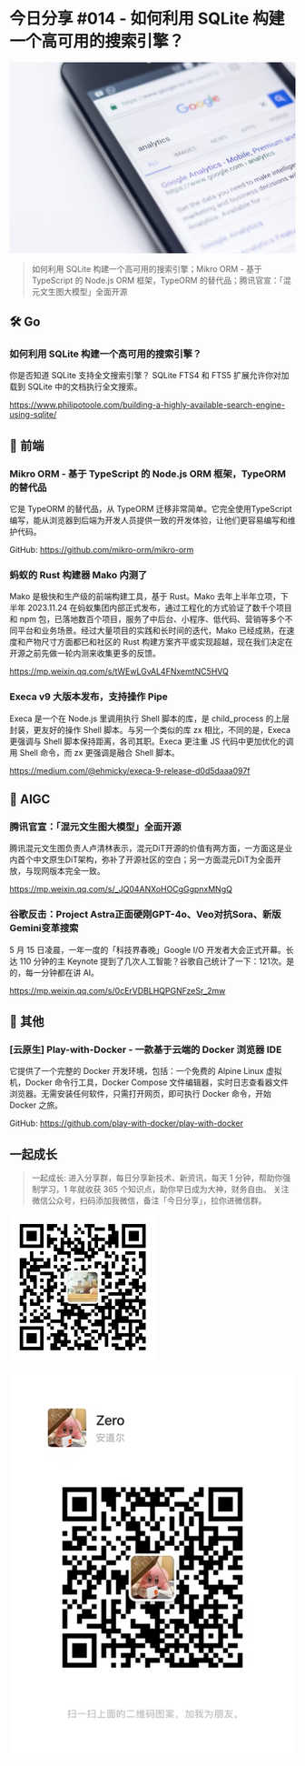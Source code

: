 # 今日分享 #014 - 如何利用 SQLite 构建一个高可用的搜索引擎？

![](./images/2024.05.14_search-engine.jpg)

> 如何利用 SQLite 构建一个高可用的搜索引擎；Mikro ORM - 基于 TypeScript 的 Node.js ORM 框架，TypeORM 的替代品；腾讯官宣：「混元文生图大模型」全面开源

## 🛠 Go

### 如何利用 SQLite 构建一个高可用的搜索引擎？

你是否知道 SQLite 支持全文搜索引擎？ SQLite FTS4 和 FTS5 扩展允许你对加载到 SQLite 中的文档执行全文搜索。

https://www.philipotoole.com/building-a-highly-available-search-engine-using-sqlite/

## 📘 前端

### Mikro ORM - 基于 TypeScript 的 Node.js ORM 框架，TypeORM 的替代品

它是 TypeORM 的替代品，从 TypeORM 迁移非常简单。它完全使用TypeScript 编写，能从浏览器到后端为开发人员提供一致的开发体验，让他们更容易编写和维护代码。

GitHub: https://github.com/mikro-orm/mikro-orm

### 蚂蚁的 Rust 构建器 Mako 内测了

Mako 是极快和生产级的前端构建工具，基于 Rust。Mako 去年上半年立项，下半年 2023.11.24 在蚂蚁集团内部正式发布，通过工程化的方式验证了数千个项目和 npm 包，已落地数百个项目，服务了中后台、小程序、低代码、营销等多个不同平台和业务场景。经过大量项目的实践和长时间的迭代，Mako 已经成熟，在速度和产物尺寸方面都已和社区的 Rust 构建方案齐平或实现超越，现在我们决定在开源之前先做一轮内测来收集更多的反馈。

https://mp.weixin.qq.com/s/tWEwLGvAL4FNxemtNC5HVQ

### Execa v9 大版本发布，支持操作 Pipe

Execa 是一个在 Node.js 里调用执行 Shell 脚本的库，是 child_process 的上层封装，更友好的操作 Shell 脚本。与另一个类似的库 zx 相比，不同的是，Execa 更强调与 Shell 脚本保持距离，各司其职。Execa 更注重 JS 代码中更加优化的调用 Shell 命令，而 zx 更强调是融合 Shell 脚本。

https://medium.com/@ehmicky/execa-9-release-d0d5daaa097f

## 🤖 AIGC

### 腾讯官宣：「混元文生图大模型」全面开源

腾讯混元文生图负责人卢清林表示，混元DiT开源的价值有两方面，一方面这是业内首个中文原生DiT架构，弥补了开源社区的空白；另一方面混元DiT为全面开放，与现网版本完全一致。

https://mp.weixin.qq.com/s/_JQ04ANXoHOCgGgpnxMNgQ

### 谷歌反击：Project Astra正面硬刚GPT-4o、Veo对抗Sora、新版Gemini变革搜索

5 月 15 日凌晨，一年一度的「科技界春晚」Google I/O 开发者大会正式开幕。长达 110 分钟的主 Keynote 提到了几次人工智能？谷歌自己统计了一下：121次。是的，每一分钟都在讲 AI。

https://mp.weixin.qq.com/s/0cErVDBLHQPGNFzeSr_2mw

## 🚀 其他

### [云原生] Play-with-Docker - 一款基于云端的 Docker 浏览器 IDE

它提供了一个完整的 Docker 开发环境，包括：一个免费的 Alpine Linux 虚拟机，Docker 命令行工具，Docker Compose 文件编辑器，实时日志查看器文件浏览器。无需安装任何软件，只需打开网页，即可执行 Docker 命令，开始 Docker 之旅。 

GitHub: https://github.com/play-with-docker/play-with-docker

## 一起成长

> 一起成长: 进入分享群，每日分享新技术、新资讯，每天 1 分钟，帮助你强制学习，1 年就收获 365 个知识点，助你早日成为大神，财务自由。
关注微信公众号，扫码添加我微信，备注「今日分享」，拉你进微信群。

![](./images/WeChat-Public-Account-QRCode.png)

![](./images/WeChat-QRCode.png)
